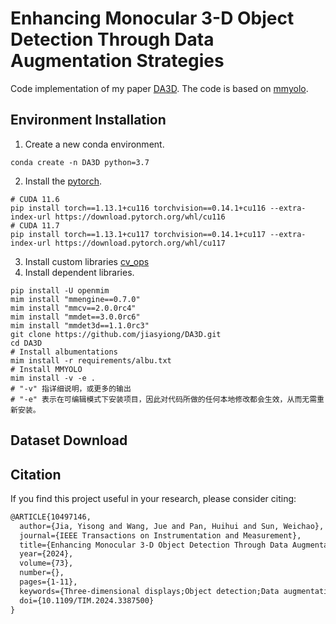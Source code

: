 # Enhancing Monocular 3-D Object Detection Through Data Augmentation Strategies
Code implementation of my paper [DA3D](https://ieeexplore.ieee.org/abstract/document/10497146). The code is based on [mmyolo](https://github.com/open-mmlab/mmyolo).
## Environment Installation

1. Create a new conda environment.
```shell
conda create -n DA3D python=3.7
```
2. Install the [pytorch](https://pytorch.org/get-started/previous-versions/).
```shell
# CUDA 11.6
pip install torch==1.13.1+cu116 torchvision==0.14.1+cu116 --extra-index-url https://download.pytorch.org/whl/cu116
# CUDA 11.7
pip install torch==1.13.1+cu117 torchvision==0.14.1+cu117 --extra-index-url https://download.pytorch.org/whl/cu117
```
3. Install custom libraries [cv_ops](https://github.com/jiayisong/cv_ops)
4. Install dependent libraries.
```shell
pip install -U openmim
mim install "mmengine==0.7.0"
mim install "mmcv==2.0.0rc4"
mim install "mmdet==3.0.0rc6"
mim install "mmdet3d==1.1.0rc3"
git clone https://github.com/jiasyiong/DA3D.git
cd DA3D
# Install albumentations
mim install -r requirements/albu.txt
# Install MMYOLO
mim install -v -e .
# "-v" 指详细说明，或更多的输出
# "-e" 表示在可编辑模式下安装项目，因此对代码所做的任何本地修改都会生效，从而无需重新安装。
```
## Dataset Download


## Citation

If you find this project useful in your research, please consider citing:

```latex
@ARTICLE{10497146,
  author={Jia, Yisong and Wang, Jue and Pan, Huihui and Sun, Weichao},
  journal={IEEE Transactions on Instrumentation and Measurement}, 
  title={Enhancing Monocular 3-D Object Detection Through Data Augmentation Strategies}, 
  year={2024},
  volume={73},
  number={},
  pages={1-11},
  keywords={Three-dimensional displays;Object detection;Data augmentation;Task analysis;Pipelines;Cameras;Detectors;Autonomous driving;data augmentation;deep learning;monocular 3-D object detection},
  doi={10.1109/TIM.2024.3387500}
}
```

